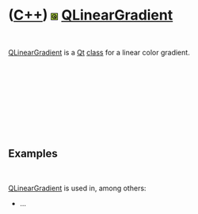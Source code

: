 
 

 

 

 

 

([C++](Cpp.md)) ![Qt](PicQt.png) [QLinearGradient](CppQLinearGradient.md)
===========================================================================

 

[QLinearGradient](CppQLinearGradient.md) is a [Qt](CppQt.md)
[class](CppClass.md) for a linear color gradient.

 

 

 

 

 

Examples
--------

 

[QLinearGradient](CppQLinearGradient.md) is used in, among others:

-   ...

 

 

 

 

 

 

